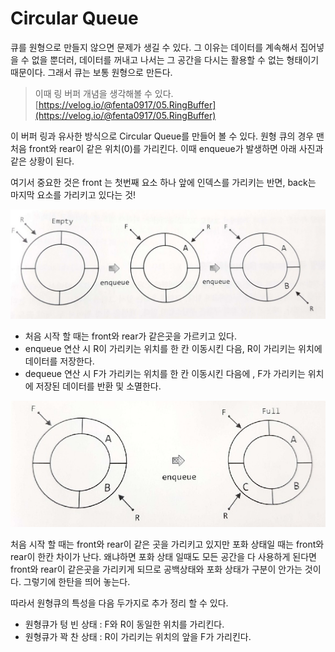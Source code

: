 # Circular Queue

큐를 원형으로 만들지 않으면 문제가 생길 수 있다. 그 이유는 데이터를 계속해서 집어넣을 수 없을 뿐더러, 데이터를 꺼내고 나서는 그 공간을 다시는 활용할 수 없는 형태이기 때문이다. 그래서 큐는 보통 원형으로 만든다. 

> 이때 링 버퍼 개념을 생각해볼 수 있다. [https://velog.io/@fenta0917/05.RingBuffer](https://velog.io/@fenta0917/05.RingBuffer) 

이 버퍼 링과 유사한 방식으로 Circular Queue를 만들어 볼 수 있다. 원형 큐의 경우 맨 처음 front와 rear이 같은 위치(0)를 가리킨다. 이때 enqueue가 발생하면 아래 사진과 같은 상황이 된다. 

여기서 중요한 것은 front 는 첫번째 요소 하나 앞에 인덱스를 가리키는 반면, back는 마지막 요소를 가리키고 있다는 것!

![queue1](images/circularQueue1.png)
- 처음 시작 할 때는 front와 rear가 같은곳을 가르키고 있다.
- enqueue 연산 시 R이 가리키는 위치를 한 칸 이동시킨 다음, R이 가리키는 위치에 데이터를 저장한다.
- dequeue 연산 시 F가 가리키는 위치를 한 칸 이동시킨 다음에 , F가 가리키는 위치에 저장된 데이터를 반환 및 소멸한다.

![queue2](images/circularQueue2.png)

처음 시작 할 때는 front와 rear이 같은 곳을 가리키고 있지만 포화 상태일 때는 front와 rear이 한칸 차이가 난다. 왜냐하면 포화 상태 일때도 모든 공간을 다 사용하게 된다면 front와 rear이 같은곳을 가리키게 되므로 공백상태와 포화 상태가 구분이 안가는 것이다. 그렇기에 한탄을 띄어 놓는다.

따라서 원형큐의 특성을 다음 두가지로 추가 정리 할 수 있다.

- 원형큐가 텅 빈 상태 : F와 R이 동일한 위치를 가리킨다.
- 원형큐가 꽉 찬 상태 : R이 가리키는 위치의 앞을 F가 가리킨다.